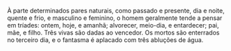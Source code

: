 ﻿À parte determinados pares naturais, como passado e presente, dia e noite, quente e frio, e masculino e feminino, o homem geralmente tende a pensar em tríades: ontem, hoje, e amanhã; alvorecer, meio-dia, e entardecer; pai, mãe, e filho. Três vivas são dadas ao vencedor. Os mortos são enterrados no terceiro dia, e o fantasma é aplacado com três abluções de água.